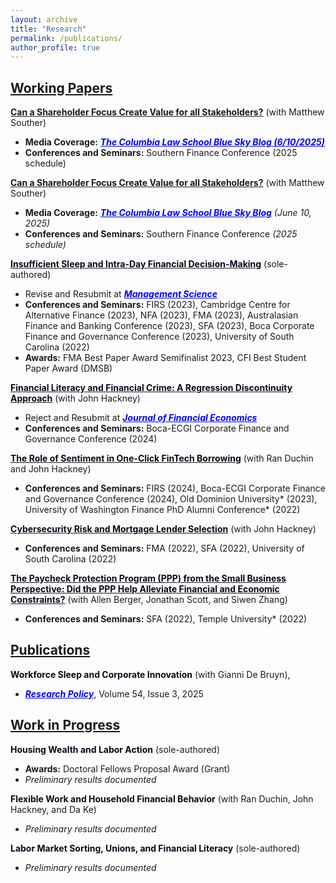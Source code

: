 ```yaml
---
layout: archive
title: "Research"
permalink: /publications/
author_profile: true
---
```

## **<u>Working Papers</u>** 


[**Can a Shareholder Focus Create Value for all Stakeholders?**](https://papers.ssrn.com/sol3/papers.cfm?abstract_id=5219625) (with Matthew Souther)  
- **Media Coverage:** [<span style="color:#0000FF;"><u><em>**The Columbia Law School Blue Sky Blog (6/10/2025)**</em></u></span>](https://clsbluesky.law.columbia.edu/2025/06/10/can-a-shareholder-focus-create-value-for-all-stakeholders/)  
- **Conferences and Seminars:** Southern Finance Conference (2025 schedule)

[**Can a Shareholder Focus Create Value for all Stakeholders?**](https://papers.ssrn.com/sol3/papers.cfm?abstract_id=5219625) (with Matthew Souther)  
- **Media Coverage:** [<span style="color:#0000FF;"><u><em>**The Columbia Law School Blue Sky Blog**</em></u></span>](https://clsbluesky.law.columbia.edu/2025/06/10/can-a-shareholder-focus-create-value-for-all-stakeholders/) *(June 10, 2025)*  
- **Conferences and Seminars:** Southern Finance Conference *(2025 schedule)*

[<span style="color: #0B0719;">**Insufficient Sleep and Intra-Day Financial Decision-Making**</span>](https://papers.ssrn.com/sol3/papers.cfm?abstract_id=4535348) (sole-authored) 
- Revise and Resubmit at <span style="color: #0000FF;">**_<u>Management Science</u>_**</span>
- **Conferences and Seminars:** FIRS (2023), Cambridge Centre for Alternative Finance (2023), NFA (2023), FMA (2023), Australasian Finance and Banking Conference (2023), SFA (2023), Boca Corporate Finance and Governance Conference (2023), University of South Carolina (2022)
- **Awards:** FMA Best Paper Award Semifinalist 2023, CFI Best Student Paper Award (DMSB)
  
[<span style="color: #0B0719;">**Financial Literacy and Financial Crime: A Regression Discontinuity Approach**</span>](https://papers.ssrn.com/sol3/papers.cfm?abstract_id=5097569) (with John Hackney)
- Reject and Resubmit at <span style="color: #0000FF;">**_<u>Journal of Financial Economics</u>_**</span>
- **Conferences and Seminars:** Boca-ECGI Corporate Finance and Governance Conference (2024)
  
[<span style="color: #0B0719;">**The Role of Sentiment in One-Click FinTech Borrowing**</span>](https://papers.ssrn.com/sol3/papers.cfm?abstract_id=4661150) (with Ran Duchin and John Hackney)
- **Conferences and Seminars:** FIRS (2024), Boca-ECGI Corporate Finance and Governance Conference (2024), Old Dominion University* (2023), University of Washington Finance PhD Alumni Conference* (2022)
  
[<span style="color: #0B0719;">**Cybersecurity Risk and Mortgage Lender Selection**</span>](https://papers.ssrn.com/sol3/papers.cfm?abstract_id=4254301) (with John Hackney)
- **Conferences and Seminars:** FMA (2022), SFA (2022), University of South Carolina (2022)
  
[<span style="color: #0B0719;">**The Paycheck Protection Program (PPP) from the Small Business Perspective: Did the PPP Help Alleviate Financial and Economic Constraints?**</span>](https://papers.ssrn.com/sol3/papers.cfm?abstract_id=3908707)  (with Allen Berger, Jonathan Scott, and Siwen Zhang)
- **Conferences and Seminars:** SFA (2022), Temple University* (2022)


## **<u>Publications</u>** 

<span style="color: #0B0719;">**Workforce Sleep and Corporate Innovation**</span>  (with Gianni De Bruyn), 
- <span style="color: #0000FF;">**_<u>Research Policy</u>_**</span>, Volume 54, Issue 3, 2025


## **<u>Work in Progress</u>** 
  
<span style="color: #0B0719;">**Housing Wealth and Labor Action**</span> (sole-authored)
- **Awards:** Doctoral Fellows Proposal Award (Grant)
- *Preliminary results documented*
  
<span style="color: #0B0719;">**Flexible Work and Household Financial Behavior**</span> (with Ran Duchin, John Hackney, and Da Ke)
- *Preliminary results documented*

<span style="color: #0B0719;">**Labor Market Sorting, Unions, and Financial Literacy**</span> (sole-authored)
- *Preliminary results documented*
  
  
